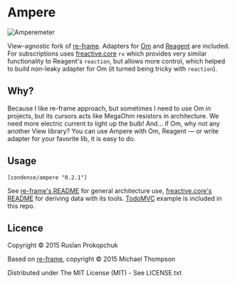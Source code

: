 # Ampere

![Amperemeter](http://upload.wikimedia.org/wikipedia/commons/thumb/3/3d/Amperemeter_hg.jpg/200px-Amperemeter_hg.jpg)

View-agnostic fork of [re-frame][1]. Adapters for [Om][2] and [Reagent][3] are included.
For subscriptions uses [freactive.core][4] `rx` which provides very similar functionality to Reagent's `reaction`,
but allows more control, which helped to build non-leaky adapter for Om (it turned being tricky with `reaction`).

## Why?

Because I like re-frame approach, but sometimes I need to use Om in projects, but its cursors acts like MegaOhm resistors in architecture. We need more electric current to light up the bulb!
And... if Om, why not any another View library? You can use Ampere with Om, Reagent — or write adapter for your favorite lib, it is easy to do.

## Usage

```
[condense/ampere "0.2.1"]
```

See [re-frame's README][1] for general architecture use, [freactive.core's README][4] for deriving data with its tools.
[TodoMVC][5] example is included in this repo.

## Licence

Copyright © 2015 Ruslan Prokopchuk

Based on [re-frame][1], copyright © 2015 Michael Thompson

Distributed under The MIT License (MIT) - See LICENSE.txt

[1]: https://github.com/Day8/re-frame
[2]: https://github.com/omcljs/om
[3]: https://github.com/reagent-project/reagent
[4]: https://github.com/aaronc/freactive.core
[5]: https://github.com/condense/ampere/tree/master/examples/todomvc/

